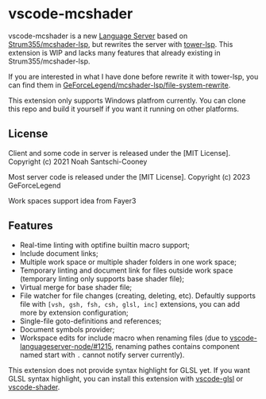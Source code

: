 # vscode-mcshader

vscode-mcshader is a new [Language Server](https://microsoft.github.io/language-server-protocol/) based on [Strum355/mcshader-lsp](https://github.com/Strum355/mcshader-lsp/), but rewrites the server with [tower-lsp](https://github.com/ebkalderon/tower-lsp). This extension is WIP and lacks many features that already existing in Strum355/mcshader-lsp.

If you are interested in what I have done before rewrite it with tower-lsp, you can find them in [GeForceLegend/mcshader-lsp/file-system-rewrite](https://github.com/GeForceLegend/mcshader-lsp/tree/file-system-rewrite).

This extension only supports Windows platfrom currently. You can clone this repo and build it yourself if you want it running on other platforms.

## License

Client and some code in server is released under the [MIT License]. Copyright (c) 2021 Noah Santschi-Cooney

Most server code is released under the [MIT License]. Copyright (c) 2023 GeForceLegend

Work spaces support idea from Fayer3

## Features

 - Real-time linting with optifine builtin macro support;
 - Include document links;
 - Multiple work space or multiple shader folders in one work space;
 - Temporary linting and document link for files outside work space (temporary linting only supports base shader file);
 - Virtual merge for base shader file;
 - File watcher for file changes (creating, deleting, etc). Defaultly supports file with `[vsh, gsh, fsh, csh, glsl, inc]` extensions, you can add more by extension configuration;
 - Single-file goto-definitions and references;
 - Document symbols provider;
 - Workspace edits for include macro when renaming files (due to [vscode-languageserver-node/#1215](https://github.com/microsoft/vscode-languageserver-node/issues/1215), renaming pathes contains component named start with `.` cannot notify server currently).

This extension does not provide syntax highlight for GLSL yet. If you want GLSL syntax highlight, you can install this extension with [vscode-glsl](https://github.com/GeForceLegend/vscode-glsl) or [vscode-shader](https://github.com/stef-levesque/vscode-shader).

